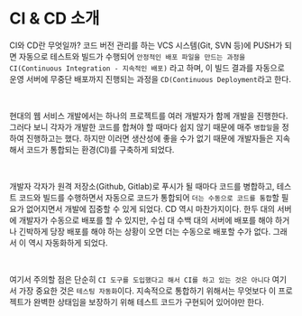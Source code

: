 # CI & CD 소개

CI와 CD란 무엇일까? 코드 버전 관리를 하는 VCS 시스템(Git, SVN 등)에 PUSH가 되면 자동으로 테스트와 빌드가 수행되어 `안정적인 배포 파일을 만드는 과정을 CI(Continuous Integration - 지속적인 배포)` 라고 하며,
이 빌드 결과를 자동으로 운영 서버에 무중단 배포까지 진행되는 과정을 `CD(Continuous Deployment`라고 한다.

<br>

현대의 웹 서비스 개발에서는 하나의 프로젝트를 여러 개발자가 함께 개발을 진행한다. 그러다 보니 각자가 개발한 코드를 합쳐야 할 때마다 쉽지 않기 때문에 매주 `병합일`을 정하여 진행하고는 했다.
하지만 이러면 생산성에 좋을 수가 없기 때문에 개발자들은 지속해서 코드가 통합되는 환경(CI)를 구축하게 되었다. 

<br>

개발자 각자가 원격 저장소(Github, Gitlab)로 푸시가 될 때마다 코드를 병합하고, 테스트 코드와 빌드를 수행하면서 자동으로 코드가 통합되어 `더는 수동으로 코드를 통합`할 필요가 없어지면서 개발에 집중할 수 있게 되었다. 
CD 역시 마찬가지이다. 한두 대의 서버에 개발자가 수동으로 배포를 할 수 있지만, 수십 대 수백 대의 서버에 배포를 해야 하거나 긴박하게 당장 배포를 해야 하는 상황이 오면 더는 수동으로 배포할 수가 없다. 
그래서 이 역시 자동화하게 되었다. 

<br>

여기서 주의할 점은 단순히 `CI 도구를 도입했다고 해서 CI를 하고 있는 것은 아니다` 여기서 가장 중요한 것은 `테스팅 자동화`이다. 
지속적으로 통합하기 위해서는 무엇보다 이 프로젝트가 완벽한 상태임을 보장하기 위해 테스트 코드가 구현되어 있어야만 한다.


